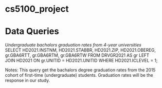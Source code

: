 # cs5100_project

# Data Queries
*Undergraduate bachalors graduation rates from 4-year universities*
SELECT HD2021.INSTNM, HD2021.STABBR, HD2021.ZIP, HD2021.OBEREG, gr.GBA6RTT, gr.GBA6RTM, gr.GBA6RTW
FROM DRVGR2021 AS gr LEFT JOIN HD2021 ON gr.UNITID = HD2021.UNITID
WHERE HD2021.ICLEVEL = 1;


Notes: This query get the bachalors degree graduation rates from the 2015 cohort of first-time (undergraduate) students. Graduation rates will be the response in our study.